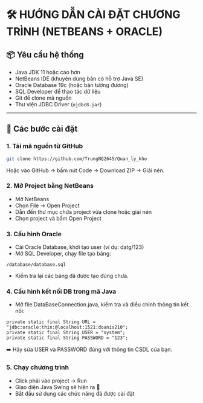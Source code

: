 # 🛠️ HƯỚNG DẪN CÀI ĐẶT CHƯƠNG TRÌNH (NETBEANS + ORACLE)

## 📦 Yêu cầu hệ thống

- Java JDK 11 hoặc cao hơn  
- NetBeans IDE (khuyên dùng bản có hỗ trợ Java SE)  
- Oracle Database 19c (hoặc bản tương đương)  
- SQL Developer để thao tác dữ liệu  
- Git để clone mã nguồn  
- Thư viện JDBC Driver (`ojdbc8.jar`)

---

## 🔁 Các bước cài đặt

### 1. Tải mã nguồn từ GitHub

```bash
git clone https://github.com/TrungNQ2645/Quan_ly_kho
```
Hoặc vào GitHub → bấm nút Code → Download ZIP → Giải nén.

### 2. Mở Project bằng NetBeans
- Mở NetBeans
- Chọn File → Open Project
- Dẫn đến thư mục chứa project vừa clone hoặc giải nén
- Chọn project và bấm Open Project

### 3. Cấu hình Oracle
- Cài Oracle Database, khởi tạo user (ví dụ: datg/123)
- Mở SQL Developer, chạy file tạo bảng:
```
/database/database.sql
```
- Kiểm tra lại các bảng đã được tạo đúng chưa.

### 4. Cấu hình kết nối DB trong mã Java
- Mở file DataBaseConnection.java, kiểm tra và điều chỉnh thông tin kết nối:

```
private static final String URL = "jdbc:oracle:thin:@localhost:1521:doanis210";
private static final String USER = "system";
private static final String PASSWORD = "123";
```
➡️ Hãy sửa USER và PASSWORD đúng với thông tin CSDL của bạn.

### 5. Chạy chương trình
- Click phải vào project → Run
- Giao diện Java Swing sẽ hiện ra 🎉
- Bắt đầu sử dụng các chức năng đã được cài đặt

